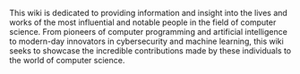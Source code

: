 This wiki is dedicated to providing information and insight into the lives and works of the most influential and notable people in the field of computer science. From pioneers of computer programming and artificial intelligence to modern-day innovators in cybersecurity and machine learning, this wiki seeks to showcase the incredible contributions made by these individuals to the world of computer science.
